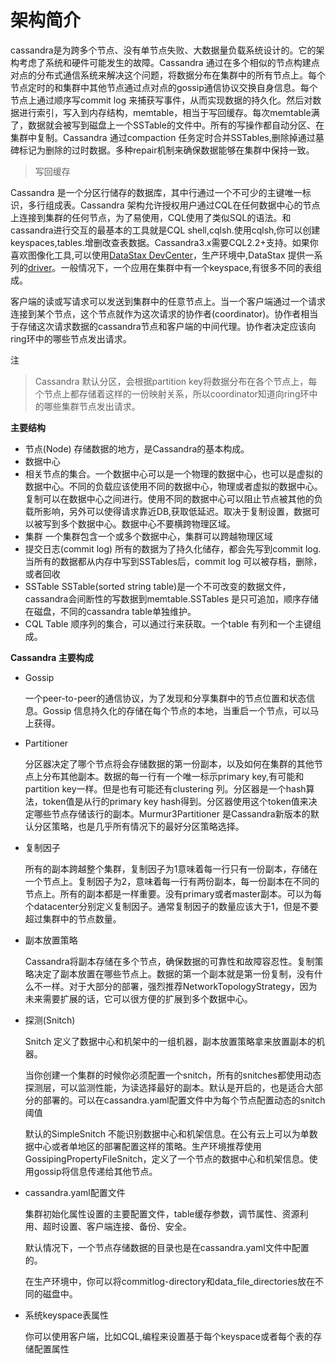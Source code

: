 # 架构简介
cassandra是为跨多个节点、没有单节点失败、大数据量负载系统设计的。它的架构考虑了系统和硬件可能发生的故障。Cassandra 通过在多个相似的节点构建点对点的分布式通信系统来解决这个问题，将数据分布在集群中的所有节点上。每个节点定时的和集群中其他节点通过点对点的gossip通信协议交换自身信息。每个节点上通过顺序写commit log 来捕获写事件，从而实现数据的持久化。然后对数据进行索引，写入到内存结构，memtable，相当于写回缓存。每次memtable满了，数据就会被写到磁盘上一个SSTable的文件中。所有的写操作都自动分区、在集群中复制。Cassandra 通过compaction 任务定时合并SSTables,删除掉通过墓碑标记为删除的过时数据。多种repair机制来确保数据能够在集群中保持一致。

> 写回缓存

Cassandra 是一个分区行储存的数据库，其中行通过一个不可少的主键唯一标识，多行组成表。Cassandra 架构允许授权用户通过CQL在任何数据中心的节点上连接到集群的任何节点，为了易使用，CQL使用了类似SQL的语法。和cassandra进行交互的最基本的工具就是CQL shell,cqlsh.使用cqlsh,你可以创建keyspaces,tables.增删改查表数据。Cassandra3.x需要CQL2.2+支持。如果你喜欢图像化工具,可以使用[DataStax DevCenter](http://docs.datastax.com/en/developer/devcenter/doc/devcenter/features.html)，生产环境中,DataStax 提供一系列的[driver](http://docs.datastax.com/en/developer/driver-matrix/doc/common/driverMatrix.html)。一般情况下，一个应用在集群中有一个keyspace,有很多不同的表组成。

客户端的读或写请求可以发送到集群中的任意节点上。当一个客户端通过一个请求连接到某个节点，这个节点就作为这次请求的协作者(coordinator)。协作者相当于存储这次请求数据的cassandra节点和客户端的中间代理。协作者决定应该向ring环中的哪些节点发出请求。

注
> Cassandra 默认分区，会根据partition key将数据分布在各个节点上，每个节点上都存储着这样的一份映射关系，所以coordinator知道向ring环中的哪些集群节点发出请求。


**主要结构**
* 节点(Node)
  存储数据的地方，是Cassandra的基本构成。
* 数据中心
* 相关节点的集合。一个数据中心可以是一个物理的数据中心，也可以是虚拟的数据中心。不同的负载应该使用不同的数据中心，物理或者虚拟的数据中心。复制可以在数据中心之间进行。使用不同的数据中心可以阻止节点被其他的负载所影响，另外可以使得请求靠近DB,获取低延迟。取决于复制设置，数据可以被写到多个数据中心。数据中心不要横跨物理区域。
* 集群
  一个集群包含一个或多个数据中心，集群可以跨越物理区域
* 提交日志(commit log)
  所有的数据为了持久化储存，都会先写到commit log.当所有的数据都从内存中写到SSTables后，commit log 可以被存档，删除，或者回收
* SSTable
SSTable(sorted string table)是一个不可改变的数据文件，cassandra会间断性的写数据到memtable.SSTables 是只可追加，顺序存储在磁盘，不同的cassandra table单独维护。
* CQL Table
顺序列的集合，可以通过行来获取。一个table 有列和一个主键组成。

**Cassandra 主要构成**

* Gossip

  一个peer-to-peer的通信协议，为了发现和分享集群中的节点位置和状态信息。Gossip 信息持久化的存储在每个节点的本地，当重启一个节点，可以马上获得。

* Partitioner

  分区器决定了哪个节点将会存储数据的第一份副本，以及如何在集群的其他节点上分布其他副本。数据的每一行有一个唯一标示primary key,有可能和partition key一样。但是也有可能还有clustering 列。分区器是一个hash算法，token值是从行的primary key hash得到。分区器使用这个token值来决定哪些节点存储该行的副本。Murmur3Partitioner 是Cassandra新版本的默认分区策略，也是几乎所有情况下的最好分区策略选择。
  
* 复制因子

  所有的副本跨越整个集群，复制因子为1意味着每一行只有一份副本，存储在一个节点上。复制因子为2，意味着每一行有两份副本，每一份副本在不同的节点上。所有的副本都是一样重要。没有primary或者master副本。可以为每个datacenter分别定义复制因子。通常复制因子的数量应该大于1，但是不要超过集群中的节点数量。
  
* 副本放置策略

  Cassandra将副本存储在多个节点，确保数据的可靠性和故障容忍性。复制策略决定了副本放置在哪些节点上。数据的第一个副本就是第一份复制，没有什么不一样。对于大部分的部署，强烈推荐NetworkTopologyStrategy，因为未来需要扩展的话，它可以很方便的扩展到多个数据中心。
  
* 探测(Snitch)

  Snitch 定义了数据中心和机架中的一组机器，副本放置策略拿来放置副本的机器。
  
  当你创建一个集群的时候你必须配置一个snitch，所有的snitches都使用动态探测层，可以监测性能，为读选择最好的副本。默认是开启的，也是适合大部分的部署的。可以在cassandra.yaml配置文件中为每个节点配置动态的snitch阈值
  
  默认的SimpleSnitch 不能识别数据中心和机架信息。在公有云上可以为单数据中心或者单地区的部署配置这样的策略。生产环境推荐使用GossipingPropertyFileSnitch，定义了一个节点的数据中心和机架信息。使用gossip将信息传递给其他节点。
  
* cassandra.yaml配置文件

  集群初始化属性设置的主要配置文件，table缓存参数，调节属性、资源利用、超时设置、客户端连接、备份、安全。
  
  默认情况下，一个节点存储数据的目录也是在cassandra.yaml文件中配置的。
  
  在生产环境中，你可以将commitlog-directory和data_file_directories放在不同的磁盘中。
  
* 系统keyspace表属性

  你可以使用客户端，比如CQL,编程来设置基于每个keyspace或者每个表的存储配置属性
  






